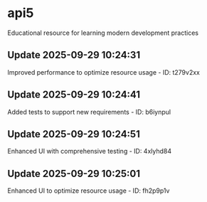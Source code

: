 # api5
Educational resource for learning modern development practices

## Update 2025-09-29 10:24:31
Improved performance to optimize resource usage - ID: t279v2xx


## Update 2025-09-29 10:24:41
Added tests to support new requirements - ID: b6iynpul


## Update 2025-09-29 10:24:51
Enhanced UI with comprehensive testing - ID: 4xlyhd84


## Update 2025-09-29 10:25:01
Enhanced UI to optimize resource usage - ID: fh2p9p1v

